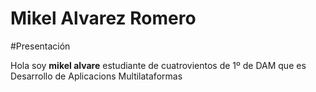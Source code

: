 Mikel Alvarez Romero
====

#Presentación

Hola soy **mikel alvare** estudiante de cuatrovientos de 1º de DAM que es Desarrollo de Aplicacions Multilataformas

